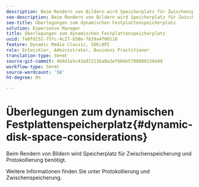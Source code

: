 ```yaml
---
description: Beim Rendern von Bildern wird Speicherplatz für Zwischenspeicherung und Protokollierung benötigt.
seo-description: Beim Rendern von Bildern wird Speicherplatz für Zwischenspeicherung und Protokollierung benötigt.
seo-title: Überlegungen zum dynamischen Festplattenspeicherplatz
solution: Experience Manager
title: Überlegungen zum dynamischen Festplattenspeicherplatz
uuid: fe8fd251-75fc-4c27-b58e-7b39a4f00118
feature: Dynamic Media Classic, SDK/API
role: Entwickler, Administrator, Business Practitioner
translation-type: tm+mt
source-git-commit: 469d1a5c43a972116a8a2efb0de5708800130a99
workflow-type: tm+mt
source-wordcount: '58'
ht-degree: 0%

---
```



# Überlegungen zum dynamischen Festplattenspeicherplatz{#dynamic-disk-space-considerations}

Beim Rendern von Bildern wird Speicherplatz für Zwischenspeicherung und Protokollierung benötigt.

Weitere Informationen finden Sie unter Protokollierung und Zwischenspeicherung.
